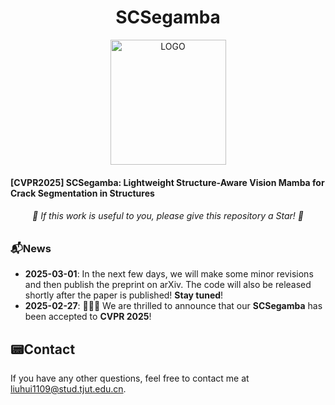 <div align="center">
  <h1>SCSegamba</h1>
</div>
<p align="center">
    <img src="./figures/LOGO.png" alt="LOGO" width="185" height="200" />
</p>

<h4>[CVPR2025] SCSegamba: Lightweight Structure-Aware Vision Mamba for Crack Segmentation in Structures</h4>

<div align="center">
<h6>🌟 If this work is useful to you, please give this repository a Star! 🌟</h5>
</div>

### 📬News

- **2025-03-01**: In the next few days, we will make some minor revisions and then publish the preprint on arXiv. The code will also be released shortly after the paper is published! **Stay tuned**!
- **2025-02-27**: 🎉🎉🎉 We are thrilled to announce that our **SCSegamba** has been accepted to **CVPR 2025**! 



## 📟Contact

If you have any other questions, feel free to contact me at liuhui1109@stud.tjut.edu.cn.
